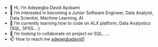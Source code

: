- 👋 Hi, I’m Adepegba David Ayobami
- 👀 I’m interested in becoming a Junior Software Engineer, Data Analyist, Data Scientist, Machine Learning, AI
- 🌱 I’m currently learning how to code on ALX platform, Data Analystics (SQL, SPSS....)
- 💞️ I’m looking to collaborate on project on SQL, .... 
- 📫 How to reach me [adepegbadavid1](https://twitter.com/adepegbadavid1)

<!---
adepegba1/adepegba1 is a ✨ special ✨ repository because its `README.md` (this file) appears on your GitHub profile.
You can click the Preview link to take a look at your changes.
--->
